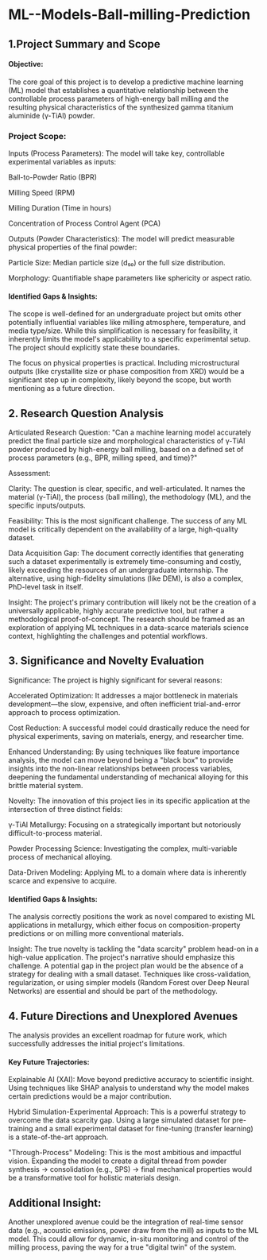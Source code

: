 # ML--Models-Ball-milling-Prediction

## 1.Project Summary and Scope
#### Objective: 
The core goal of this project is to develop a predictive machine learning (ML) model that establishes a quantitative relationship between the controllable process parameters of high-energy ball milling and the resulting physical characteristics of the synthesized gamma titanium aluminide (γ-TiAl) powder.

### Project Scope:

Inputs (Process Parameters): The model will take key, controllable experimental variables as inputs:

Ball-to-Powder Ratio (BPR)

Milling Speed (RPM)

Milling Duration (Time in hours)

Concentration of Process Control Agent (PCA)

Outputs (Powder Characteristics): The model will predict measurable physical properties of the final powder:

Particle Size: Median particle size (d₅₀) or the full size distribution.

Morphology: Quantifiable shape parameters like sphericity or aspect ratio.

#### Identified Gaps & Insights:

The scope is well-defined for an undergraduate project but omits other potentially influential variables like milling atmosphere, temperature, and media type/size. While this simplification is necessary for feasibility, it inherently limits the model's applicability to a specific experimental setup. The project should explicitly state these boundaries.

The focus on physical properties is practical. Including microstructural outputs (like crystallite size or phase composition from XRD) would be a significant step up in complexity, likely beyond the scope, but worth mentioning as a future direction.

## 2. Research Question Analysis
Articulated Research Question: "Can a machine learning model accurately predict the final particle size and morphological characteristics of γ-TiAl powder produced by high-energy ball milling, based on a defined set of process parameters (e.g., BPR, milling speed, and time)?"

Assessment:

Clarity: The question is clear, specific, and well-articulated. It names the material (γ-TiAl), the process (ball milling), the methodology (ML), and the specific inputs/outputs.

Feasibility: This is the most significant challenge. The success of any ML model is critically dependent on the availability of a large, high-quality dataset.

Data Acquisition Gap: The document correctly identifies that generating such a dataset experimentally is extremely time-consuming and costly, likely exceeding the resources of an undergraduate internship. The alternative, using high-fidelity simulations (like DEM), is also a complex, PhD-level task in itself.

Insight: The project's primary contribution will likely not be the creation of a universally applicable, highly accurate predictive tool, but rather a methodological proof-of-concept. The research should be framed as an exploration of applying ML techniques in a data-scarce materials science context, highlighting the challenges and potential workflows.

## 3. Significance and Novelty Evaluation
Significance: The project is highly significant for several reasons:

Accelerated Optimization: It addresses a major bottleneck in materials development—the slow, expensive, and often inefficient trial-and-error approach to process optimization.

Cost Reduction: A successful model could drastically reduce the need for physical experiments, saving on materials, energy, and researcher time.

Enhanced Understanding: By using techniques like feature importance analysis, the model can move beyond being a "black box" to provide insights into the non-linear relationships between process variables, deepening the fundamental understanding of mechanical alloying for this brittle material system.

Novelty: The innovation of this project lies in its specific application at the intersection of three distinct fields:

γ-TiAl Metallurgy: Focusing on a strategically important but notoriously difficult-to-process material.

Powder Processing Science: Investigating the complex, multi-variable process of mechanical alloying.

Data-Driven Modeling: Applying ML to a domain where data is inherently scarce and expensive to acquire.

#### Identified Gaps & Insights:

The analysis correctly positions the work as novel compared to existing ML applications in metallurgy, which either focus on composition-property predictions or on milling more conventional materials.

Insight: The true novelty is tackling the "data scarcity" problem head-on in a high-value application. The project's narrative should emphasize this challenge. A potential gap in the project plan would be the absence of a strategy for dealing with a small dataset. Techniques like cross-validation, regularization, or using simpler models (Random Forest over Deep Neural Networks) are essential and should be part of the methodology.

## 4. Future Directions and Unexplored Avenues
The analysis provides an excellent roadmap for future work, which successfully addresses the initial project's limitations.

#### Key Future Trajectories:

Explainable AI (XAI): Move beyond predictive accuracy to scientific insight. Using techniques like SHAP analysis to understand why the model makes certain predictions would be a major contribution.

Hybrid Simulation-Experimental Approach: This is a powerful strategy to overcome the data scarcity gap. Using a large simulated dataset for pre-training and a small experimental dataset for fine-tuning (transfer learning) is a state-of-the-art approach.

"Through-Process" Modeling: This is the most ambitious and impactful vision. Expanding the model to create a digital thread from powder synthesis -> consolidation (e.g., SPS) -> final mechanical properties would be a transformative tool for holistic materials design.

## Additional Insight:

Another unexplored avenue could be the integration of real-time sensor data (e.g., acoustic emissions, power draw from the mill) as inputs to the ML model. This could allow for dynamic, in-situ monitoring and control of the milling process, paving the way for a true "digital twin" of the system.
